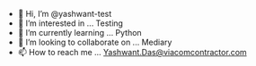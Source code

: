 - 👋 Hi, I’m @yashwant-test
- 👀 I’m interested in ... Testing
- 🌱 I’m currently learning ... Python
- 💞️ I’m looking to collaborate on ... Mediary
- 📫 How to reach me ... Yashwant.Das@viacomcontractor.com

<!---
yashwant-das/yashwant-das is a ✨ special ✨ repository because its `README.md` (this file) appears on your GitHub profile.
You can click the Preview link to take a look at your changes.
--->
